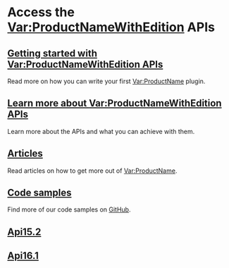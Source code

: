 # Access the <Var:ProductNameWithEdition> APIs

## [Getting started with <Var:ProductNameWithEdition> APIs](articles/gettingstarted/studio_plugin_overview.md)
Read more on how you can write your first <Var:ProductName> plugin.

## [Learn more about <Var:ProductNameWithEdition> APIs](apiconcepts/overview.md) 
Learn more about the APIs and what you can achieve with them.

## [Articles](articles/intro.md)
Read articles on how to get more out of <Var:ProductName>.

## [Code samples](https://github.com/RWS/trados-studio-api-samples)
Find more of our code samples on [GitHub](https://github.com/RWS/trados-studio-api-samples).

## [Api15.2](http://developers.rws.com/studio-api-docs/15.2/index.html)

## [Api16.1](http://developers.rws.com/studio-api-docs/16.1/index.html)